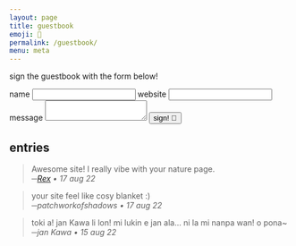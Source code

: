 ```yaml
---
layout: page
title: guestbook
emoji: 📘
permalink: /guestbook/
menu: meta
---
```

sign the guestbook with the form below!

<div class="guestbook" markdown="0">
<form action="https://riku.miso.town/submit?user_id=13&label=marzka.cafe:guestbook" method="POST">
<input type="hidden" name="redirect" value="{{ "/guestbook/signed" | absolute_url }}">
<label class="required" for="name">name</label>
<input type="text" name="name" id="name" autocomplete="off" required>
<label for="website">website</label>
<input type="text" name="website" id="website" autocomplete="off">
<label class="required" for="message">message</label>
<textarea name="message" id="message" autocomplete="off" required></textarea>
<button type="submit">sign! 💚</button>
</form>
</div>

## entries
> Awesome site! I really vibe with your nature page.<br>
> <span class="subtle">_─[Rex](https://the64thsanctum.net/) • 17 aug 22_</span>

> your site feel like cosy blanket :)<br>
> <span class="subtle">_─patchworkofshadows • 17 aug 22_</span>

> toki a! jan Kawa li lon! mi lukin e jan ala… ni la mi nanpa wan! o pona~<br>
> <span class="subtle">_─jan Kawa • 15 aug 22_</span>